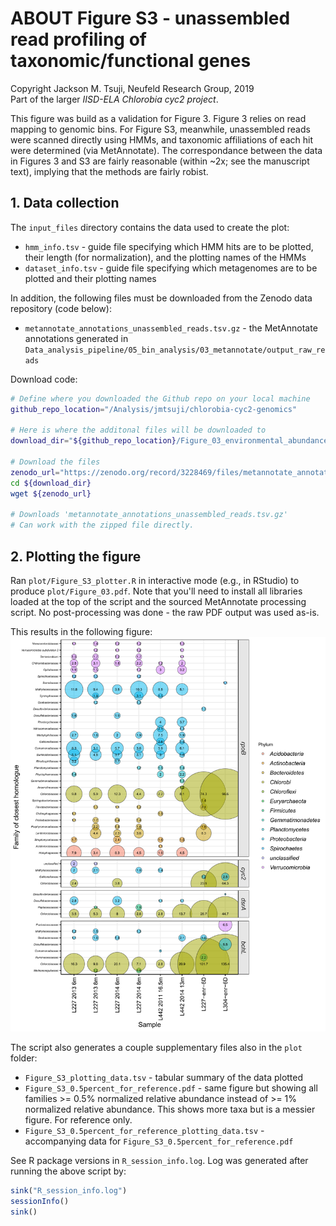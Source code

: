 # ABOUT Figure S3 - unassembled read profiling of taxonomic/functional genes
Copyright Jackson M. Tsuji, Neufeld Research Group, 2019  
Part of the larger *IISD-ELA Chlorobia cyc2 project*.

This figure was build as a validation for Figure 3. Figure 3 relies on read mapping to genomic bins. For Figure S3, meanwhile, unassembled reads were scanned directly using HMMs, and taxonomic affiliations of each hit were determined (via MetAnnotate). The correspondance between the data in Figures 3 and S3 are fairly reasonable (within ~2x; see the manuscript text), implying that the methods are fairly robist.

## 1. Data collection
The `input_files` directory contains the data used to create the plot:
- `hmm_info.tsv` - guide file specifying which HMM hits are to be plotted, their length (for normalization), and the plotting names of the HMMs
- `dataset_info.tsv` - guide file specifying which metagenomes are to be plotted and their plotting names

In addition, the following files must be downloaded from the Zenodo data repository (code below):
- `metannotate_annotations_unassembled_reads.tsv.gz` - the MetAnnotate annotations generated in `Data_analysis_pipeline/05_bin_analysis/03_metannotate/output_raw_reads`

Download code:
```bash
# Define where you downloaded the Github repo on your local machine
github_repo_location="/Analysis/jmtsuji/chlorobia-cyc2-genomics"

# Here is where the additonal files will be downloaded to
download_dir="${github_repo_location}/Figure_03_environmental_abundances/input_data"

# Download the files
zenodo_url="https://zenodo.org/record/3228469/files/metannotate_annotations_unassembled_reads.tsv.gz"
cd ${download_dir}
wget ${zenodo_url}

# Downloads 'metannotate_annotations_unassembled_reads.tsv.gz'
# Can work with the zipped file directly.
```

## 2. Plotting the figure
Ran `plot/Figure_S3_plotter.R` in interactive mode (e.g., in RStudio) to produce `plot/Figure_03.pdf`. Note that you'll need to install all libraries loaded at the top of the script and the sourced MetAnnotate processing script. No post-processing was done - the raw PDF output was used as-is.

This results in the following figure:
![Figure_S3](plot/Figure_S3.png)

The script also generates a couple supplementary files also in the `plot` folder:
- `Figure_S3_plotting_data.tsv` - tabular summary of the data plotted
- `Figure_S3_0.5percent_for_reference.pdf` - same figure but showing all families >= 0.5% normalized relative abundance instead of >= 1% normalized relative abundance. This shows more taxa but is a messier figure. For reference only.
- `Figure_S3_0.5percent_for_reference_plotting_data.tsv` - accompanying data for `Figure_S3_0.5percent_for_reference.pdf`

See R package versions in `R_session_info.log`. Log was generated after running the above script by:
```R
sink("R_session_info.log")
sessionInfo()
sink()
```

